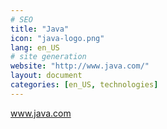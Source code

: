 ```yaml
---
# SEO
title: "Java"
icon: "java-logo.png"
lang: en_US
# site generation
website: "http://www.java.com/"
layout: document
categories: [en_US, technologies]
---
```


www.java.com
